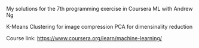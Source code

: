 My solutions for the 7th programming exercise in Coursera ML with Andrew Ng

K-Means Clustering for image compression
PCA for dimensinality reduction

Course link: https://www.coursera.org/learn/machine-learning/